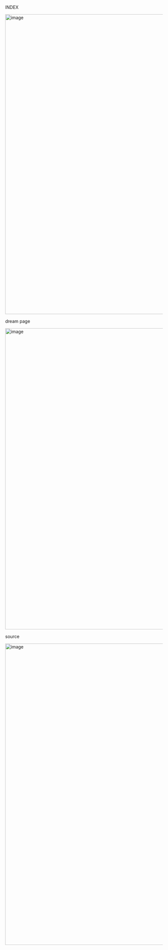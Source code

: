INDEX

<img width="955" alt="image" src="https://github.com/humbleLiam/web134A1/assets/127681011/6a760a25-a080-47aa-86f1-b750c98125bf">





dream page

<img width="959" alt="image" src="https://github.com/humbleLiam/web134A1/assets/127681011/1a0c28fd-42bc-44d4-b885-e79a39dd65bf">

source

<img width="960" alt="image" src="https://github.com/humbleLiam/web134A1/assets/127681011/5e2045ab-12c9-4d5b-8186-8cd893f83e15">
